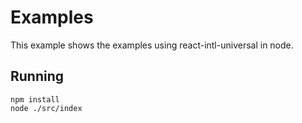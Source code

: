 # Examples
This example shows the examples using react-intl-universal in node.

## Running
```
npm install
node ./src/index
```
